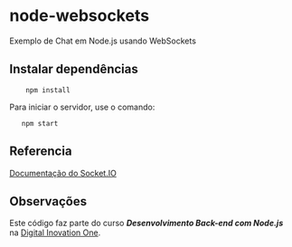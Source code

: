 # node-websockets
Exemplo de Chat em Node.js usando WebSockets

## Instalar dependências
```
    npm install
```

Para iniciar o servidor, use o comando:

```
   npm start
```
## Referencia
[Documentação do Socket.IO](https://socket.io)

## Observações
Este código faz parte do curso **_Desenvolvimento Back-end com Node.js_** na [Digital Inovation One](https://digitalinnovation.one/cursos/desenvolvimento-back-end-com-nodejs).
